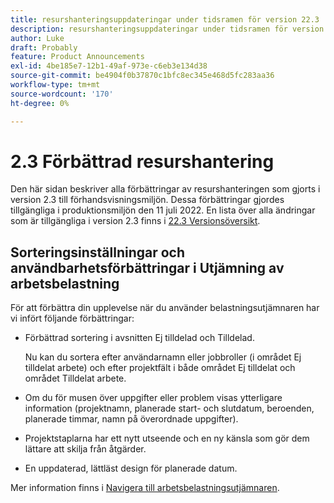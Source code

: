 ```yaml
---
title: resurshanteringsuppdateringar under tidsramen för version 22.3
description: resurshanteringsuppdateringar under tidsramen för version 22.3
author: Luke
draft: Probably
feature: Product Announcements
exl-id: 4be185e7-12b1-49af-973e-c6eb3e134d38
source-git-commit: be4904f0b37870c1bfc8ec345e468d5fc283aa36
workflow-type: tm+mt
source-wordcount: '170'
ht-degree: 0%

---
```


# 2.3 Förbättrad resurshantering

Den här sidan beskriver alla förbättringar av resurshanteringen som gjorts i version 2.3 till förhandsvisningsmiljön. Dessa förbättringar gjordes tillgängliga i produktionsmiljön den 11 juli 2022. En lista över alla ändringar som är tillgängliga i version 2.3 finns i [22.3 Versionsöversikt](../../../product-announcements/product-releases/22.3-release-activity/22-3-release-overview.md).

## Sorteringsinställningar och användbarhetsförbättringar i Utjämning av arbetsbelastning

För att förbättra din upplevelse när du använder belastningsutjämnaren har vi infört följande förbättringar:

* Förbättrad sortering i avsnitten Ej tilldelad och Tilldelad.

   Nu kan du sortera efter användarnamn eller jobbroller (i området Ej tilldelat arbete) och efter projektfält i både området Ej tilldelat och området Tilldelat arbete.

* Om du för musen över uppgifter eller problem visas ytterligare information (projektnamn, planerade start- och slutdatum, beroenden, planerade timmar, namn på överordnade uppgifter).

* Projektstaplarna har ett nytt utseende och en ny känsla som gör dem lättare att skilja från åtgärder.

* En uppdaterad, lättläst design för planerade datum.


Mer information finns i [Navigera till arbetsbelastningsutjämnaren](/help/quicksilver/resource-mgmt/workload-balancer/navigate-the-workload-balancer.md).

